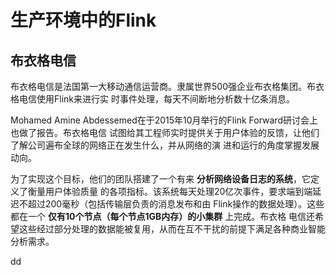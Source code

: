 生产环境中的Flink
================================================================================
## 布衣格电信
布衣格电信是法国第一大移动通信运营商。隶属世界500强企业布衣格集团。布衣格电信使用Flink来进行实
时事件处理，每天不间断地分析数十亿条消息。

Mohamed Amine Abdessemed在于2015年10月举行的Flink Forward研讨会上也做了报告。布衣格电信
试图给其工程师实时提供关于用户体验的反馈，让他们了解公司遍布全球的网络正在发生什么，并从网络的演
进和运行的角度掌握发展动向。

为了实现这个目标，他们的团队搭建了一个有来 **分析网络设备日志的系统**，它定义了衡量用户体验质量
的各项指标。该系统每天处理20亿次事件，要求端到端延迟不超过200毫秒（包括传输层负责的消息发布和由
Flink操作的数据处理）。这些都在一个 **仅有10个节点（每个节点1GB内存）的小集群** 上完成。布衣格
电信还希望这些经过部分处理的数据能被复用，从而在互不干扰的前提下满足各种商业智能分析需求。






































dd
